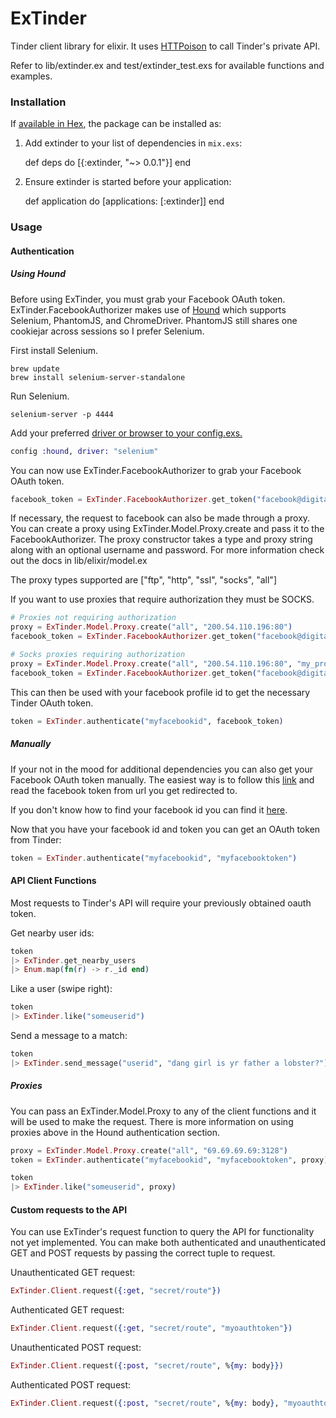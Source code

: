 # ExTinder

Tinder client library for elixir. It uses [HTTPoison](https://github.com/edgurgel/httpoison) to call Tinder's private API.

Refer to lib/extinder.ex and test/extinder_test.exs for available functions and examples.

### Installation

If [available in Hex](https://hex.pm/docs/publish), the package can be installed as:

  1. Add extinder to your list of dependencies in `mix.exs`:

        def deps do
          [{:extinder, "~> 0.0.1"}]
        end

  2. Ensure extinder is started before your application:

        def application do
          [applications: [:extinder]]
        end

### Usage

#### Authentication

##### Using Hound

Before using ExTinder, you must grab your Facebook OAuth token. ExTinder.FacebookAuthorizer makes use of [Hound](https://github.com/HashNuke/hound) which supports Selenium, PhantomJS, and ChromeDriver. PhantomJS still shares one cookiejar across sessions so I prefer Selenium.

First install Selenium.

```
brew update
brew install selenium-server-standalone
```

Run Selenium.

```
selenium-server -p 4444
```

Add your preferred [driver or browser to your config.exs.](https://github.com/HashNuke/hound/blob/master/notes/configuring-hound.md)

```elixir
config :hound, driver: "selenium"
```

You can now use ExTinder.FacebookAuthorizer to grab your Facebook OAuth token.

```elixir
facebook_token = ExTinder.FacebookAuthorizer.get_token("facebook@digitalgangster.com", "mypassword")
```

If necessary, the request to facebook can also be made through a proxy. You can create a proxy using ExTinder.Model.Proxy.create and pass it to the FacebookAuthorizer. The proxy constructor takes a type and proxy string along with an optional username and password. For more information check out the docs in lib/elixir/model.ex

The proxy types supported are ["ftp", "http", "ssl", "socks", "all"]

If you want to use proxies that require authorization they must be SOCKS.

```elixir
# Proxies not requiring authorization
proxy = ExTinder.Model.Proxy.create("all", "200.54.110.196:80")
facebook_token = ExTinder.FacebookAuthorizer.get_token("facebook@digitalgangster.com", "mypassword", proxy)

# Socks proxies requiring authorization
proxy = ExTinder.Model.Proxy.create("all", "200.54.110.196:80", "my_proxy_username", "my_proxy_password")
facebook_token = ExTinder.FacebookAuthorizer.get_token("facebook@digitalgangster.com", "mypassword", proxy)
```

This can then be used with your facebook profile id to get the necessary Tinder OAuth token.

```elixir
token = ExTinder.authenticate("myfacebookid", facebook_token)
```

##### Manually

If your not in the mood for additional dependencies you can also get your Facebook OAuth token manually. The easiest way is to follow this [link](https://www.facebook.com/dialog/oauth?client_id=464891386855067&redirect_uri=https://www.facebook.com/connect/login_success.html&scope=basic_info,email,public_profile,user_about_me,user_activities,user_birthday,user_education_history,user_friends,user_interests,user_likes,user_location,user_photos,user_relationship_details&response_type=token) and read the facebook token from url you get redirected to.

If you don't know how to find your facebook id you can find it [here](http://findmyfbid.com).

Now that you have your facebook id and token you can get an OAuth token from Tinder:

```elixir
token = ExTinder.authenticate("myfacebookid", "myfacebooktoken")
```

#### API Client Functions

Most requests to Tinder's API will require your previously obtained oauth token.

Get nearby user ids:

```elixir
token
|> ExTinder.get_nearby_users
|> Enum.map(fn(r) -> r._id end)
```

Like a user (swipe right):

```elixir
token
|> ExTinder.like("someuserid")
```

Send a message to a match:

```elixir
token
|> ExTinder.send_message("userid", "dang girl is yr father a lobster?")
```

##### Proxies

You can pass an ExTinder.Model.Proxy to any of the client functions and it will be used to make the request. There is more information on using proxies above in the Hound authentication section.

```elixir
proxy = ExTinder.Model.Proxy.create("all", "69.69.69.69:3128")
token = ExTinder.authenticate("myfacebookid", "myfacebooktoken", proxy)

token
|> ExTinder.like("someuserid", proxy)
```

#### Custom requests to the API

You can use ExTinder's request function to query the API for functionality not yet implemented. You can make both authenticated and unauthenticated GET and POST requests by passing the correct tuple to request.

Unauthenticated GET request:

```elixir
ExTinder.Client.request({:get, "secret/route"})
```

Authenticated GET request:

```elixir
ExTinder.Client.request({:get, "secret/route", "myoauthtoken"})
```

Unauthenticated POST request:

```elixir
ExTinder.Client.request({:post, "secret/route", %{my: body}})
```

Authenticated POST request:

```elixir
ExTinder.Client.request({:post, "secret/route", %{my: body}, "myoauthtoken"})
```
